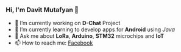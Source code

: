 ### Hi, I'm Davit Mutafyan 👋

- 🔭 I’m currently working on **D-Chat** Project
- 🌱 I’m currently learning to develop apps for **Android** using *Java*
- 💬 Ask me about **LoRa**, **Arduino**, **STM32** microchips and **IoT**
- 📫 How to reach me: [Facebook](https://www.facebook.com/davit.mutafyan/)

